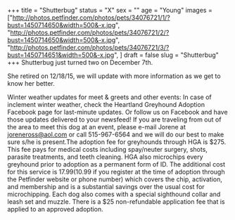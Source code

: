 +++
title = "Shutterbug"
status = "X"
sex = ""
age = "Young"
images = ["http://photos.petfinder.com/photos/pets/34076721/1/?bust=1450714650&width=500&-x.jpg",
"http://photos.petfinder.com/photos/pets/34076721/2/?bust=1450714650&width=500&-x.jpg",
"http://photos.petfinder.com/photos/pets/34076721/3/?bust=1450714651&width=500&-x.jpg",
]
draft = false
slug = "Shutterbug"
+++
Shutterbug just turned two on December 7th. 

She retired on 12/18/15, we will update with more information as we get to know her better.

Winter weather updates for meet & greets and other events: In case of inclement winter weather, check the Heartland Greyhound Adoption Facebook page for last-minute updates. Or follow us on Facebook and have those updates delivered to your newsfeed!
If you are traveling from out of the area to meet this dog at an event, please e-mail Jorene at joreneross@aol.com or call 515-967-6564 and we will do our best to make sure s/he is present.The adoption fee for greyhounds through HGA is $275. This fee pays for medical costs including spay/neuter surgery, shots, parasite treatments, and teeth cleaning. HGA also microchips every greyhound prior to adoption as a permanent form of ID. The additional cost for this service is $17.99 ($10.99 if you register at the time of adoption through the Petfinder website or phone number) which covers the chip, activation, and membership and is a substantial savings over the usual cost for microchipping. Each dog also comes with a special sighthound collar and leash set and muzzle. There is a $25 non-refundable application fee that is applied to an approved adoption.
